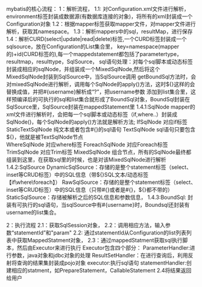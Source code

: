 
mybatis的核心流程：
1：解析流程，
 1.1: 对Configuration.xml文件进行解析，environment标签封装成数据源(有数据库连接的对象)，将所有的xml封装成一个Configuration对象
 1.2：根据mapper标签获取mapper文件，对mapper文件进行解析，获取其namespace。
 1.3：解析mappers中的sql，resultMap，进行保存
 1.4：解析CURD(select|update|read|delete)标签,一个CURD标签封装成一个sqlsource，放在Configuration的List集合里，
 key=namespace(mapper的)+id(CURD标签的),每一个mappedstatement都包括了parametertype，resultmap，resulttype，SqlSource，
 sql语句处理：对每个sql脚本或动态标签封装成相应的sqlNode，并组装成一个MixedSqlNode,然后将这个MixedSqlNode封装到SqlSource中，当SqlSource调用
 getBoundSql方法时，会对mixedSqlNode进行解析，调用每个SqlNode的apply()方法，这时${}这样的会替换成值，并把#{username}解析成“?”，把username参数
 添加到list集合里，这样预编译后的可执行的sql和list集合就形成了BoundSql对象，BoundSql封装在SqlSource里，SqlSource封装在mappedStatement里
   1.4.1:SqlNode mapper的xml文件进行解析时，会把每一个sql脚本或动态标签（if,where..）封装成SqlNode()，每个SqlNode的apply()方法就是解析方法;
     IfSqlNode           对应if标签
     StaticTextSqlNode   纯文本或者包含#{}的sql语句
     TextSqlNode         sql语句只要包含${}，他就是被TextSqlNode节点  
     WhereSqlNode        对应where标签
     ForeachSqlNode      对应Foreach标签
     TrimSqlNode         对应Trim标签
     MixedSqlNode        组合节点，所有的SqlNode最终都组装到这里，在获取sql里的时候，也是对该MixedSqlNode进行解析
   1.4.2:SqlSource
     DynamicSqlSource：存储的是整个statement标签（select、inset等CRUD标签）中的SQL信息（带${}SQL文本/动态标签【if\where\foreach】）
   	 RawSqlSource：存储的是整个statement标签（select、inset等CRUD标签）中的SQL信息（只带#{}或者是#{}，${}都不带的）
     StaticSqlSource：存储被解析之后的SQL信息和参数信息，
   1.4.3:BoundSql: 封装有可执行的sql语句，当sqlSource中有#{username}时，Boundsql还封装有username的list集合。
   
 2：执行流程
  2.1：获取SqlSession对象，
  2.2：调用相应方法，输入参数“statementId”和"param"
  2.2: 通过statementId从Configuration的list列表列表中获取MappedStatment对象，
  2.3：通过mappedStatment获取sql执行脚本，然后由Executor来进行执行
    Executor包含四个部分：
             ParameterHandler:进行参数，java对象和jdbc对象的处理
             ResultSetHandler：在进行查询后，利用反射将查询的结果集封装成pojo对象
             executor:执行sql语句
             statementHandler:创建相应的statment，如PrepareStatement，CallableStatement
  2.4将结果返回给用户
   